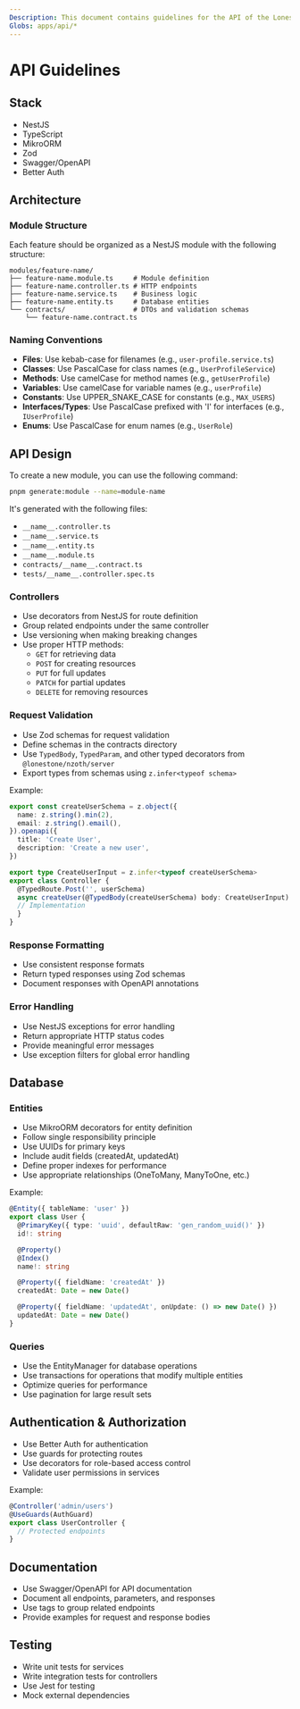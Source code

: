 ```yaml
---
Description: This document contains guidelines for the API of the Lonestone project.
Globs: apps/api/*
---
```


# API Guidelines

## Stack

- NestJS
- TypeScript
- MikroORM
- Zod
- Swagger/OpenAPI
- Better Auth

## Architecture

### Module Structure

Each feature should be organized as a NestJS module with the following structure:

```
modules/feature-name/
├── feature-name.module.ts     # Module definition
├── feature-name.controller.ts # HTTP endpoints
├── feature-name.service.ts    # Business logic
├── feature-name.entity.ts     # Database entities
└── contracts/                 # DTOs and validation schemas
    └── feature-name.contract.ts
```

### Naming Conventions

- **Files**: Use kebab-case for filenames (e.g., `user-profile.service.ts`)
- **Classes**: Use PascalCase for class names (e.g., `UserProfileService`)
- **Methods**: Use camelCase for method names (e.g., `getUserProfile`)
- **Variables**: Use camelCase for variable names (e.g., `userProfile`)
- **Constants**: Use UPPER_SNAKE_CASE for constants (e.g., `MAX_USERS`)
- **Interfaces/Types**: Use PascalCase prefixed with 'I' for interfaces (e.g., `IUserProfile`)
- **Enums**: Use PascalCase for enum names (e.g., `UserRole`)

## API Design

To create a new module, you can use the following command:

```bash
pnpm generate:module --name=module-name
```
It's generated with the following files:

- `__name__.controller.ts`
- `__name__.service.ts`
- `__name__.entity.ts`
- `__name__.module.ts`
- `contracts/__name__.contract.ts`
- `tests/__name__.controller.spec.ts`

### Controllers

- Use decorators from NestJS for route definition
- Group related endpoints under the same controller
- Use versioning when making breaking changes
- Use proper HTTP methods:
  - `GET` for retrieving data
  - `POST` for creating resources
  - `PUT` for full updates
  - `PATCH` for partial updates
  - `DELETE` for removing resources

### Request Validation

- Use Zod schemas for request validation
- Define schemas in the contracts directory
- Use `TypedBody`, `TypedParam`, and other typed decorators from `@lonestone/nzoth/server`
- Export types from schemas using `z.infer<typeof schema>`

Example:
```typescript
export const createUserSchema = z.object({
  name: z.string().min(2),
  email: z.string().email(),
}).openapi({
  title: 'Create User',
  description: 'Create a new user',
})

export type CreateUserInput = z.infer<typeof createUserSchema>
export class Controller {
  @TypedRoute.Post('', userSchema)
  async createUser(@TypedBody(createUserSchema) body: CreateUserInput) {
  // Implementation
  }
}
```

### Response Formatting

- Use consistent response formats
- Return typed responses using Zod schemas
- Document responses with OpenAPI annotations

### Error Handling

- Use NestJS exceptions for error handling
- Return appropriate HTTP status codes
- Provide meaningful error messages
- Use exception filters for global error handling

## Database

### Entities

- Use MikroORM decorators for entity definition
- Follow single responsibility principle
- Use UUIDs for primary keys
- Include audit fields (createdAt, updatedAt)
- Define proper indexes for performance
- Use appropriate relationships (OneToMany, ManyToOne, etc.)

Example:
```typescript
@Entity({ tableName: 'user' })
export class User {
  @PrimaryKey({ type: 'uuid', defaultRaw: 'gen_random_uuid()' })
  id!: string

  @Property()
  @Index()
  name!: string

  @Property({ fieldName: 'createdAt' })
  createdAt: Date = new Date()

  @Property({ fieldName: 'updatedAt', onUpdate: () => new Date() })
  updatedAt: Date = new Date()
}
```

### Queries

- Use the EntityManager for database operations
- Use transactions for operations that modify multiple entities
- Optimize queries for performance
- Use pagination for large result sets

## Authentication & Authorization

- Use Better Auth for authentication
- Use guards for protecting routes
- Use decorators for role-based access control
- Validate user permissions in services

Example:
```typescript
@Controller('admin/users')
@UseGuards(AuthGuard)
export class UserController {
  // Protected endpoints
}
```

## Documentation

- Use Swagger/OpenAPI for API documentation
- Document all endpoints, parameters, and responses
- Use tags to group related endpoints
- Provide examples for request and response bodies

## Testing

- Write unit tests for services
- Write integration tests for controllers
- Use Jest for testing
- Mock external dependencies
